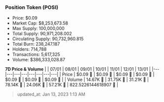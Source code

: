 
  ### Position Token (POSI)
  - Price: $0.09
  - Market Cap: $8,253,673.58
  - Max Supply: 100,000,000
  - Total Supply: 90,971,208.002
  - Circulating Supply: 90,732,960.815
  - Total Burn: 238,247.187
  - Holders: 714,788
  - Transactions: 5,617,325
  - Volume: $386,333,028.87

  **7D Price & Volume**
  | | 07&#x2F;01 | 08&#x2F;01 | 09&#x2F;01 | 10&#x2F;01 | 11&#x2F;01 | 12&#x2F;01 | 13&#x2F;01 |
  |---|---|---|---|---|---|---|---|
  | Price | $0.09 🚀 | $0.09 🚀 | $0.09 🔻 | $0.09 🚀 | $0.09 🚀 | $0.09 🚀 | $0.09 🚀 |
  | Volume | 14.67K 🔻 | 31.75K 🚀 | 31.21K 🔻 | 78.14K 🚀 | 24.06K 🔻 | 57.21K 🚀 | 822.5226144618907 🔻 |

  > updated_at: Jan 13, 2023 1:13 AM
